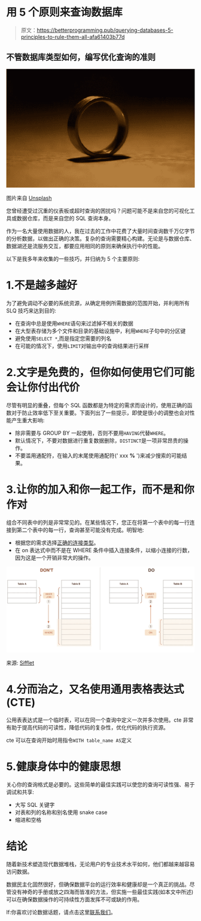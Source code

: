 # 用 5 个原则来查询数据库

> 原文：<https://betterprogramming.pub/querying-databases-5-principles-to-rule-them-all-afa61403b77d>

## 不管数据库类型如何，编写优化查询的准则

![](img/84dd50b5aa85c926478cc55876224b85.png)

图片来自 [Unsplash](https://unsplash.com/photos/diGdJKdr9n0)

您曾经遭受过沉重的仪表板或超时查询的困扰吗？问题可能不是来自您的可视化工具或数据仓库，而是来自您的 SQL 查询本身。

作为一名大量使用数据的人，我在过去的工作中花费了大量时间查询数千万亿字节的分析数据，以做出正确的决策。复杂的查询需要精心构建。无论是与数据仓库、数据湖还是流服务交互，都要应用相同的原则来确保执行中的性能。‍

以下是我多年来收集的一些技巧，并归纳为 5 个主要原则:

# 1.不是越多越好

为了避免调动不必要的系统资源，从确定用例所需数据的范围开始，并利用所有 SLQ 技巧来达到目的:

*   在查询中总是使用`WHERE`语句来过滤掉不相关的数据
*   在大型表存储为多个文件和目录的基础设施中，利用`WHERE`子句中的分区键
*   避免使用`SELECT *`,而是指定您需要的列名
*   在可能的情况下，使用`LIMIT`对输出中的查询结果进行采样
    ‍

# 2.文字是免费的，但你如何使用它们可能会让你付出代价

尽管有明显的重叠，但每个 SQL 函数都是为特定的需求而设计的，使用正确的函数对于防止效率低下至关重要。下面列出了一些提示，即使是很小的调整也会对性能产生重大影响:

*   除非需要与 GROUP BY 一起使用，否则不要用`HAVING`代替`WHERE`。
*   默认情况下，不要对数据进行重复数据删除，`DISTINCT`是一项非常昂贵的操作。
*   不要滥用通配符，在输入的末尾使用通配符(' xxx **%** ')来减少搜索的可能结果。

# 3.让你的加入和你一起工作，而不是和你作对

组合不同表中的列是非常常见的。在某些情况下，您正在将第一个表中的每一行连接到第二个表中的每一行，查询甚至可能没有完成。明智地:

*   根据您的需求选择[正确的连接类型](https://www.metabase.com/learn/sql-questions/sql-join-types)。
*   在 on 表达式中而不是在 WHERE 条件中插入连接条件，以缩小连接的行数，因为这是一个开销非常大的操作。

![](img/c770d6e4f479a9f8481dcb6ccf2b9aa1.png)

来源: [Sifflet](https://www.siffletapp.com/)

# 4.分而治之，又名使用通用表格表达式(CTE)

公用表表达式是一个临时表，可以在同一个查询中定义一次并多次使用。cte 非常有助于提高代码的可读性，降低代码的复杂性，优化代码的执行资源。

cte 可以在查询开始时用指令`WITH table_name AS`定义

# 5.健康身体中的健康思想

关心你的查询格式是必要的。这些简单的最佳实践可以使您的查询可读性强、易于调试和共享:

*   大写 SQL 关键字
*   对表和列的名称和别名使用 snake case
*   缩进和空格

# **结论**

随着新技术塑造现代数据堆栈，无论用户的专业技术水平如何，他们都越来越容易访问数据。

数据民主化固然很好，但确保数据平台的运行效率和健康却是一个真正的挑战。尽管没有神奇的手册或放之四海而皆准的方法，但实施一些最佳实践(如本文中所述)可以在确保数据操作的可持续性方面发挥不可或缺的作用。

I‍f:你喜欢讨论数据话题，请点击这里[联系我们](https://www.linkedin.com/in/wissem-fathallah-6058b578/)。